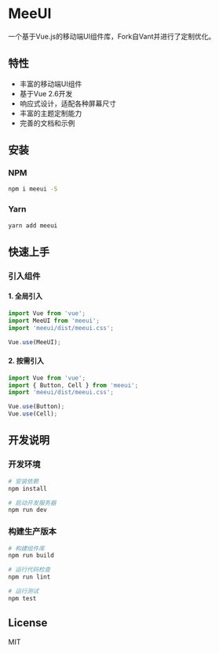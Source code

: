 # MeeUI

一个基于Vue.js的移动端UI组件库，Fork自Vant并进行了定制优化。

## 特性

- 丰富的移动端UI组件
- 基于Vue 2.6开发
- 响应式设计，适配各种屏幕尺寸
- 丰富的主题定制能力
- 完善的文档和示例

## 安装

### NPM

```bash
npm i meeui -S
```

### Yarn

```bash
yarn add meeui
```

## 快速上手

### 引入组件

#### 1. 全局引入

```javascript
import Vue from 'vue';
import MeeUI from 'meeui';
import 'meeui/dist/meeui.css';

Vue.use(MeeUI);
```

#### 2. 按需引入

```javascript
import Vue from 'vue';
import { Button, Cell } from 'meeui';
import 'meeui/dist/meeui.css';

Vue.use(Button);
Vue.use(Cell);
```

## 开发说明

### 开发环境

```bash
# 安装依赖
npm install

# 启动开发服务器
npm run dev
```

### 构建生产版本

```bash
# 构建组件库
npm run build

# 运行代码检查
npm run lint

# 运行测试
npm test
```

## License

MIT
